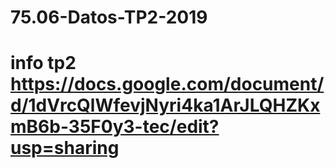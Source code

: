 # 75.06-Datos-TP2-2019
#
# info tp2 https://docs.google.com/document/d/1dVrcQlWfevjNyri4ka1ArJLQHZKxmB6b-35F0y3-tec/edit?usp=sharing
